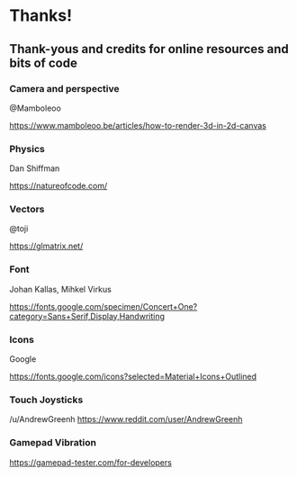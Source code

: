 # Thanks!

## Thank-yous and credits for online resources and bits of code

### Camera and perspective
@Mamboleoo

https://www.mamboleoo.be/articles/how-to-render-3d-in-2d-canvas

### Physics
Dan Shiffman

https://natureofcode.com/

### Vectors
@toji

https://glmatrix.net/

### Font
Johan Kallas, Mihkel Virkus

https://fonts.google.com/specimen/Concert+One?category=Sans+Serif,Display,Handwriting

### Icons
Google

https://fonts.google.com/icons?selected=Material+Icons+Outlined


### Touch Joysticks
/u/AndrewGreenh
https://www.reddit.com/user/AndrewGreenh

### Gamepad Vibration
https://gamepad-tester.com/for-developers

